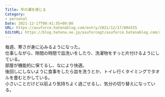 ```yaml
---
Title: 年の瀬を感じる
Category:
- personal
Date: 2021-12-17T00:41:55+09:00
URL: https://asuforce.hatenablog.com/entry/2021/12/17/004155
EditURL: https://blog.hatena.ne.jp/asuforcegt/asuforce.hatenablog.com/atom/entry/13574176438043442606
---
```


毎週、寒さが身に沁みるようになった。  
仕事しながら、隙間の時間で皿洗いをしたり、洗濯物をすっと片付けるようにしている。  
部屋が機能的に保てるし、なにより快適。  
後回しにしないように食事をしたら皿を洗うとか、トイレ行くタイミングでタオルを畳むとかしている。  
小さいことだけど以前より気持ちよく過ごせるし、気分の切り替えになっている。

